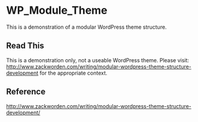# WP_Module_Theme
This is a demonstration of a modular WordPress theme structure.

## Read This
This is a demonstration only, not a useable WordPress theme. Please visit:
http://www.zackworden.com/writing/modular-wordpress-theme-structure-development
for the appropriate context.

## Reference
http://www.zackworden.com/writing/modular-wordpress-theme-structure-development/
